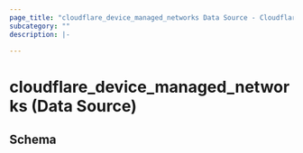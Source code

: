 ```yaml
---
page_title: "cloudflare_device_managed_networks Data Source - Cloudflare"
subcategory: ""
description: |-
  
---
```


# cloudflare_device_managed_networks (Data Source)




<!-- schema generated by tfplugindocs -->
## Schema


